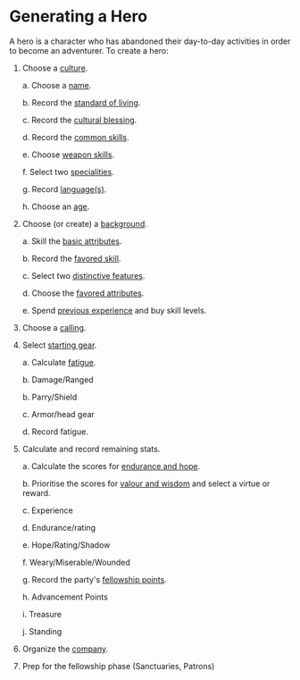 # Generating a Hero

A hero is a character who has abandoned their day-to-day activities in order to become an adventurer.  To create a hero:

1. Choose a [culture](cultures.md).

    a. Choose a [name](names.md).
    
    b. Record the [standard of living](standard-of-living.md).
    
    c. Record the [cultural blessing](cultural-blessing.md).  
    
    d. Record the [common skills](common-skill-list.md). 
    
    e. Choose [weapon skills](weapon-skill-list.md).
    
    f. Select two [specialities](specialities.md).
    
    g. Record [language(s)](languages.md).
    
    h. Choose an [age](age.md).
    
2. Choose (or create) a [background](background.md).

    a. Skill the [basic attributes](basic-attributes.md).
    
    b. Record the [favored skill](favored-skill.md).
    
    c. Select two [distinctive features](distinctive-features.md).
    
    d. Choose the [favored attributes](favored-attributes.md).
    
    e. Spend [previous experience](previous-experience.md) and buy skill levels.
    
3. Choose a [calling](callings.md).
    
4. Select [starting gear](starting-gear.md).

    a. Calculate [fatigue](fatigue.md).
    
    b. Damage/Ranged
    
    b. Parry/Shield
    
    c. Armor/head gear

    d. Record fatigue.

5. Calculate and record remaining stats.

    a. Calculate the scores for [endurance and hope](endurance-hope.md). 

    b. Prioritise the scores for [valour and wisdom](valor-wisdom.md) and select a virtue or reward.
    
    c. Experience
    
    d. Endurance/rating
    
    e. Hope/Rating/Shadow

    f. Weary/Miserable/Wounded    

    g. Record the party's [fellowship points](fellowship.md).

    h. Advancement Points

    i. Treasure

    j. Standing
    
6. Organize the [company](company.md).
       
7. Prep for the fellowship phase (Sanctuaries, Patrons)
